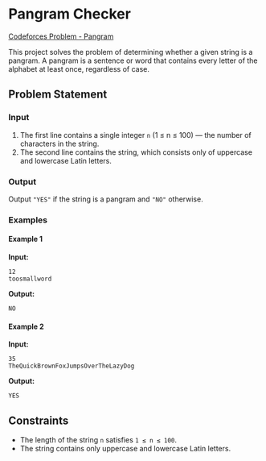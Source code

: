 # Pangram Checker
[Codeforces Problem - Pangram](https://codeforces.com/problemset/problem/520/A?mobile=false)

This project solves the problem of determining whether a given string is a pangram. A pangram is a sentence or word that contains every letter of the alphabet at least once, regardless of case.

## Problem Statement

### Input
1. The first line contains a single integer `n` (1 ≤ n ≤ 100) — the number of characters in the string.
2. The second line contains the string, which consists only of uppercase and lowercase Latin letters.

### Output
Output `"YES"` if the string is a pangram and `"NO"` otherwise.

### Examples
#### Example 1
**Input:**
```
12
toosmallword
```
**Output:**
```
NO
```

#### Example 2
**Input:**
```
35
TheQuickBrownFoxJumpsOverTheLazyDog
```
**Output:**
```
YES
```

## Constraints
- The length of the string `n` satisfies `1 ≤ n ≤ 100`.
- The string contains only uppercase and lowercase Latin letters.
